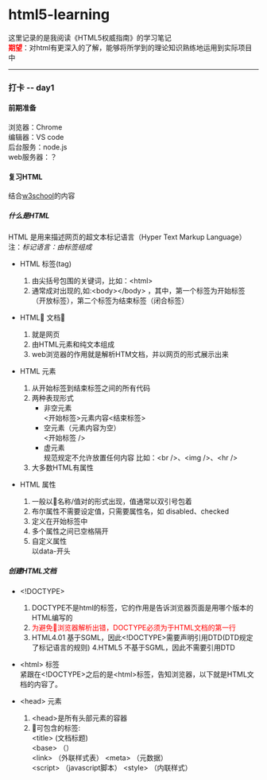 # html5-learning
这里记录的是我阅读《HTML5权威指南》的学习笔记  
**<font color='red'>期望</font>**：对html有更深入的了解，能够将所学到的理论知识熟练地运用到实际项目中  
***
### 打卡 -- day1
#### 前期准备  
浏览器：Chrome   
编辑器：VS code  
后台服务：node.js  
web服务器：？

#### 复习HTML 
结合[w3school](http://www.w3school.com.cn/html/html_jianjie.asp)的内容
##### 什么是HTML 
HTML 是用来描述网页的超文本标记语言（Hyper Text Markup Language）  
注：*标记语言：由标签组成*
+ HTML 标签(tag)  
    1. 由尖括号包围的关键词，比如：&lt;html&gt;
    2. 通常成对出现的,如:&lt;body&gt;&lt;/body&gt; ，其中，第一个标签为开始标签（开放标签），第二个标签为结束标签（闭合标签）

+ HTML 文档 
    1. 就是网页
    2. 由HTML元素和纯文本组成
    3. web浏览器的作用就是解析HTM文档，并以网页的形式展示出来


+ HTML 元素
    1. 从开始标签到结束标签之间的所有代码
    2. 两种表现形式 
        - 非空元素  
        <开始标签>元素内容<结束标签>
        - 空元素（元素内容为空）   
        <开始标签 />
        - 虚元素  
        规范规定不允许放置任何内容
        比如：&lt;br /&gt;、&lt;img /&gt;、&lt;hr /&gt;
    3. 大多数HTML有属性

+ HTML 属性
    1. 一般以名称/值对的形式出现，值通常以双引号包着
    2. 布尔属性不需要设定值，只需要属性名，如 disabled、checked
    3. 定义在开始标签中
    4. 多个属性之间已空格隔开
    5. 自定义属性  
    以data-开头
    
##### 创建HTML文档
+ &lt;!DOCTYPE&gt;   
    1. DOCTYPE不是html的标签，它的作用是告诉浏览器页面是用哪个版本的HTML编写的  
    2. <font color=red>为避免浏览器解析出错，DOCTYPE必须为于HTML文档的第一行</font>  
    3. HTML4.01 基于SGML，因此&lt;!DOCTYPE&gt;需要声明引用DTD(DTD规定了标记语言的规则)
    4.HTML5 不基于SGML，因此不需要引用DTD

+ &lt;html&gt; 标签  
    紧跟在&lt;!DOCTYPE&gt;之后的是&lt;html&gt;标签，告知浏览器，以下就是HTML文档的内容了。

+ &lt;head&gt; 元素 
    1. &lt;head&gt;是所有头部元素的容器
    2. 可包含的标签:  
    &lt;title&gt;  (文档标题)  
    &lt;base&gt; （）  
    &lt;link&gt; （外联样式表） 
    &lt;meta&gt; （元数据）  
    &lt;script&gt; （javascript脚本）
    &lt;style&gt; （内联样式）  


    


